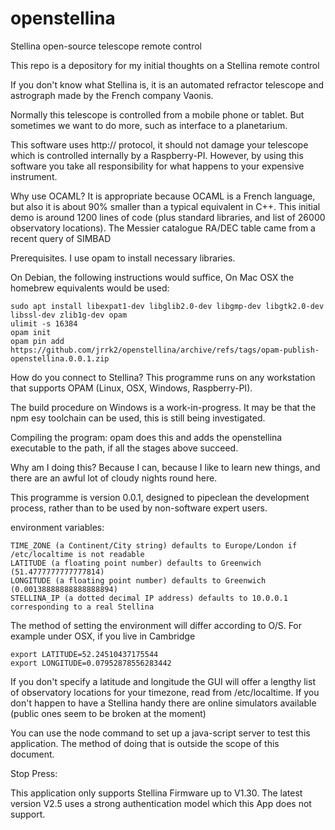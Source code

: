 # openstellina
Stellina open-source telescope remote control

This repo is a depository for my initial thoughts on a Stellina remote control

If you don't know what Stellina is, it is an automated refractor telescope and astrograph made by the French company Vaonis.

Normally this telescope is controlled from a mobile phone or tablet. But sometimes we want to do more, such as interface to a planetarium.

This software uses http:// protocol, it should not damage your telescope which is controlled internally by a Raspberry-PI.
However, by using this software you take all responsibility for what happens to your expensive instrument.

Why use OCAML? It is appropriate because OCAML is a French language, but also it is about 90% smaller than a typical equivalent in C++.
This initial demo is around 1200 lines of code (plus standard libraries, and list of 26000 observatory locations).
The Messier catalogue RA/DEC table came from a recent query of SIMBAD

Prerequisites. I use opam to install necessary libraries.

On Debian, the following instructions would suffice, On Mac OSX the homebrew equivalents would be used:

    sudo apt install libexpat1-dev libglib2.0-dev libgmp-dev libgtk2.0-dev libssl-dev zlib1g-dev opam
    ulimit -s 16384
    opam init
    opam pin add https://github.com/jrrk2/openstellina/archive/refs/tags/opam-publish-openstellina.0.0.1.zip

How do you connect to Stellina? This programme runs on any workstation that supports OPAM (Linux, OSX, Windows, Raspberry-PI).

The build procedure on Windows is a work-in-progress. It may be that the npm esy toolchain can be used, this is still being investigated.

Compiling the program: opam does this and adds the openstellina executable to the path, if all the stages above succeed.

Why am I doing this? Because I can, because I like to learn new things, and there are an awful lot of cloudy nights round here.

This programme is version 0.0.1, designed to pipeclean the development process, rather than to be used by non-software expert users.

environment variables:

    TIME_ZONE (a Continent/City string) defaults to Europe/London if /etc/localtime is not readable
    LATITUDE (a floating point number) defaults to Greenwich (51.4777777777777814)
    LONGITUDE (a floating point number) defaults to Greenwich (0.00138888888888888894)
    STELLINA_IP (a dotted decimal IP address) defaults to 10.0.0.1 corresponding to a real Stellina

The method of setting the environment will differ according to O/S. For example under OSX, if you live in Cambridge

    export LATITUDE=52.24510437175544
    export LONGITUDE=0.07952878556283442

If you don't specify a latitude and longitude the GUI will offer a lengthy list of observatory locations for your timezone, read from /etc/localtime.
If you don't happen to have a Stellina handy there are online simulators available (public ones seem to be broken at the moment)

You can use the node command to set up a java-script server to test this application. The method of doing that is outside the scope of this document.

Stop Press:

This application only supports Stellina Firmware up to V1.30. The latest version V2.5 uses a strong authentication model which this App does not support.

